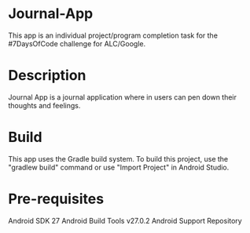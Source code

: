 # Journal-App
This app is an individual project/program completion task for the #7DaysOfCode challenge for ALC/Google.

# Description

Journal App is a journal application where in users can pen down their thoughts and feelings.

# Build
This app uses the Gradle build system. To build this project, use the "gradlew build" command or use "Import Project" in Android Studio.

# Pre-requisites

Android SDK 27
Android Build Tools v27.0.2
Android Support Repository

